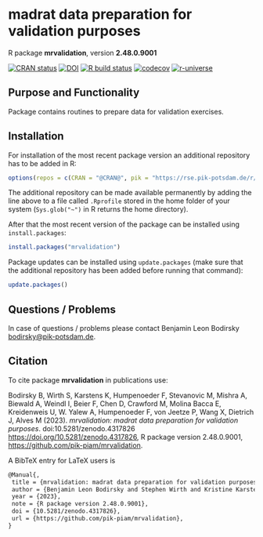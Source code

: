 # madrat data preparation for validation purposes

R package **mrvalidation**, version **2.48.0.9001**

[![CRAN status](https://www.r-pkg.org/badges/version/mrvalidation)](https://cran.r-project.org/package=mrvalidation) [![DOI](https://zenodo.org/badge/DOI/10.5281/zenodo.4317826.svg)](https://doi.org/10.5281/zenodo.4317826) [![R build status](https://github.com/pik-piam/mrvalidation/workflows/check/badge.svg)](https://github.com/pik-piam/mrvalidation/actions) [![codecov](https://codecov.io/gh/pik-piam/mrvalidation/branch/master/graph/badge.svg)](https://app.codecov.io/gh/pik-piam/mrvalidation) [![r-universe](https://pik-piam.r-universe.dev/badges/mrvalidation)](https://pik-piam.r-universe.dev/builds)

## Purpose and Functionality

Package contains routines to prepare data for validation
    exercises.


## Installation

For installation of the most recent package version an additional repository has to be added in R:

```r
options(repos = c(CRAN = "@CRAN@", pik = "https://rse.pik-potsdam.de/r/packages"))
```
The additional repository can be made available permanently by adding the line above to a file called `.Rprofile` stored in the home folder of your system (`Sys.glob("~")` in R returns the home directory).

After that the most recent version of the package can be installed using `install.packages`:

```r 
install.packages("mrvalidation")
```

Package updates can be installed using `update.packages` (make sure that the additional repository has been added before running that command):

```r 
update.packages()
```

## Questions / Problems

In case of questions / problems please contact Benjamin Leon Bodirsky <bodirsky@pik-potsdam.de>.

## Citation

To cite package **mrvalidation** in publications use:

Bodirsky B, Wirth S, Karstens K, Humpenoeder F, Stevanovic M, Mishra A, Biewald A, Weindl I, Beier F, Chen D, Crawford M, Molina Bacca E, Kreidenweis U, W. Yalew A, Humpenoeder F, von Jeetze P, Wang X, Dietrich J, Alves M (2023). _mrvalidation: madrat data preparation for validation purposes_. doi:10.5281/zenodo.4317826 <https://doi.org/10.5281/zenodo.4317826>, R package version 2.48.0.9001, <https://github.com/pik-piam/mrvalidation>.

A BibTeX entry for LaTeX users is

 ```latex
@Manual{,
  title = {mrvalidation: madrat data preparation for validation purposes},
  author = {Benjamin Leon Bodirsky and Stephen Wirth and Kristine Karstens and Florian Humpenoeder and Mishko Stevanovic and Abhijeet Mishra and Anne Biewald and Isabelle Weindl and Felicitas Beier and David Chen and Michael Crawford and Edna {Molina Bacca} and Ulrich Kreidenweis and Amsalu {W. Yalew} and Florian {Humpenoeder } and Patrick {von Jeetze } and Xiaoxi Wang and Jan Philipp Dietrich and Marcos Alves},
  year = {2023},
  note = {R package version 2.48.0.9001},
  doi = {10.5281/zenodo.4317826},
  url = {https://github.com/pik-piam/mrvalidation},
}
```

